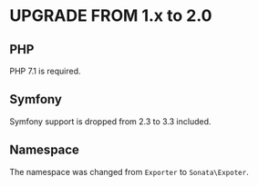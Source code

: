 UPGRADE FROM 1.x to 2.0
=======================

## PHP

PHP 7.1 is required.

## Symfony

Symfony support is dropped from 2.3 to 3.3 included.

## Namespace

The namespace was changed from `Exporter` to `Sonata\Expoter`.
